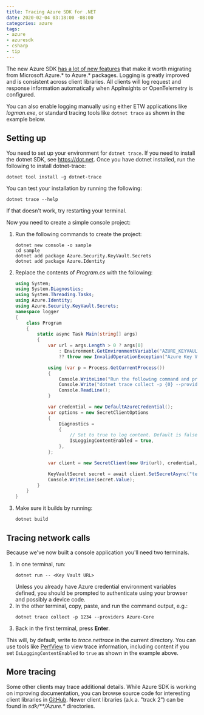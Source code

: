 ```yaml
---
title: Tracing Azure SDK for .NET
date: 2020-02-04 03:18:00 -08:00
categories: azure
tags:
- azure
- azuresdk
- csharp
- tip
---
```


The new Azure SDK [has a lot of new features](https://aka.ms/azsdkvalueprop)
that make it worth migrating from Microsoft.Azure.* to Azure.* packages.
Logging is greatly improved and is consistent across client libraries. All
clients will log request and response information automatically when
AppInsights or OpenTelemetry is configured.

You can also enable logging manually using either ETW applications like
*logman.exe*, or standard tracing tools like `dotnet trace` as shown in the
example below.

## Setting up

You need to set up your environment for `dotnet trace`. If you need to install
the dotnet SDK, see <https://dot.net>. Once you have dotnet installed, run
the following to install dotnet-trace:

```shell
dotnet tool install -g dotnet-trace
```

You can test your installation by running the following:

```shell
dotnet trace --help
```

If that doesn't work, try restarting your terminal.

Now you need to create a simple console project:

1. Run the following commands to create the project:
   ```shell
   dotnet new console -o sample
   cd sample
   dotnet add package Azure.Security.KeyVault.Secrets
   dotnet add package Azure.Identity
   ```
2. Replace the contents of *Program.cs* with the following:
   ```csharp
   using System;
   using System.Diagnostics;
   using System.Threading.Tasks;
   using Azure.Identity;
   using Azure.Security.KeyVault.Secrets;
   namespace logger
   {
       class Program
       {
           static async Task Main(string[] args)
           {
               var url = args.Length > 0 ? args[0]
                   : Environment.GetEnvironmentVariable("AZURE_KEYVAULT_URL")
                   ?? throw new InvalidOperationException("Azure Key Vault URL required.");

               using (var p = Process.GetCurrentProcess())
               {
                   Console.WriteLine("Run the following command and press Enter to continue:");
                   Console.Write("dotnet trace collect -p {0} --providers Azure-Core", p.Id);
                   Console.ReadLine();
               }

               var credential = new DefaultAzureCredential();
               var options = new SecretClientOptions
               {
                   Diagnostics =
                   {
                       // Set to true to log content. Default is false.
                       IsLoggingContentEnabled = true,
                   },
               };

               var client = new SecretClient(new Uri(url), credential, options);

               KeyVaultSecret secret = await client.SetSecretAsync("test-secret", "secret-value");
               Console.WriteLine(secret.Value);
           }
       }
   }
   ```
3. Make sure it builds by running:
   ```shell
   dotnet build
   ```

## Tracing network calls

Because we've now built a console application you'll need two terminals.

1. In one terminal, run:
   ```shell
   dotnet run -- <Key Vault URL>
   ```
   Unless you already have Azure credential environment variables defined, you should be
   prompted to authenticate using your browser and possibly a device code.
2. In the other terminal, copy, paste, and run the command output, e.g.:
   ```shell
   dotnet trace collect -p 1234 --providers Azure-Core
   ```
3. Back in the first terminal, press **Enter**.

This will, by default, write to *trace.nettrace* in the current directory.
You can use tools like [PerfView](https://github.com/microsoft/perfview/releases/latest)
to view trace information, including content if you set `IsLoggingContentEnabled`
to `true` as shown in the example above.

## More tracing

Some other clients may trace additional details. While Azure SDK is working
on improving documentation, you can browse source code for interesting client
libraries in [GitHub](https://github.com/Azure/azure-sdk-for-net). Newer
client libraries (a.k.a. "track 2") can be found in _sdk/**/Azure.*_ directories.
